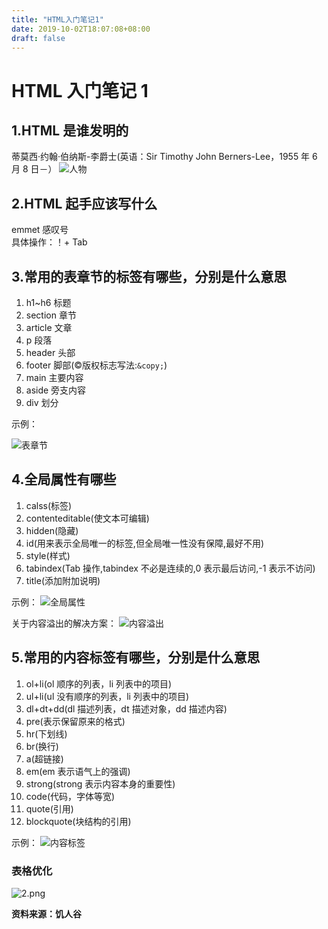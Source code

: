 ```yaml
---
title: "HTML入门笔记1"
date: 2019-10-02T18:07:08+08:00
draft: false
---
```


# HTML 入门笔记 1

## 1.HTML 是谁发明的

蒂莫西·约翰·伯纳斯-李爵士(英语：Sir Timothy John Berners-Lee，1955 年 6 月 8 日－）
![人物](https://upload.wikimedia.org/wikipedia/commons/4/4e/Sir_Tim_Berners-Lee_%28cropped%29.jpg)

## 2.HTML 起手应该写什么

emmet 感叹号  
具体操作：！+ Tab

## 3.常用的表章节的标签有哪些，分别是什么意思

1. h1~h6 标题
2. section 章节
3. article 文章
4. p 段落
5. header 头部
6. footer 脚部(&copy;版权标志写法:`&copy;`)
7. main 主要内容
8. aside 旁支内容
9. div 划分

示例：

![表章节](https://i.loli.net/2019/10/02/S3yxVnDvRJurTMa.png)

## 4.全局属性有哪些

1. calss(标签)
2. contenteditable(使文本可编辑)
3. hidden(隐藏)
4. id(用来表示全局唯一的标签,但全局唯一性没有保障,最好不用)
5. style(样式)
6. tabindex(Tab 操作,tabindex 不必是连续的,0 表示最后访问,-1 表示不访问)
7. title(添加附加说明)

示例：
![全局属性](https://i.loli.net/2019/10/02/hdoegpbGlJ85qZj.png)

关于内容溢出的解决方案：
![内容溢出](https://i.loli.net/2019/10/02/rz48SC6IDgRwJaX.png)

## 5.常用的内容标签有哪些，分别是什么意思

1. ol+li(ol 顺序的列表，li 列表中的项目)
2. ul+li(ul 没有顺序的列表，li 列表中的项目)
3. dl+dt+dd(dl 描述列表，dt 描述对象，dd 描述内容)
4. pre(表示保留原来的格式)
5. hr(下划线)
6. br(换行)
7. a(超链接)
8. em(em 表示语气上的强调)
9. strong(strong 表示内容本身的重要性)
10. code(代码，字体等宽)
11. quote(引用)
12. blockquote(块结构的引用)

示例：
![内容标签](https://i.loli.net/2019/10/02/cBDgnolbeqkvXtZ.png)

### 表格优化

![2.png](https://i.loli.net/2019/10/02/OlNtgrPKHEmvoZj.png)

**资料来源：饥人谷**

